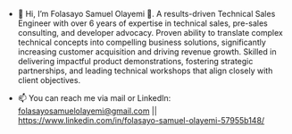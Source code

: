 - 👋 Hi, I’m Folasayo Samuel Olayemi 💞️. A results-driven Technical Sales Engineer with over 6 years of expertise in technical sales, pre-sales consulting, and developer advocacy. Proven ability to translate complex technical concepts into compelling business solutions, significantly increasing customer acquisition and driving revenue growth. Skilled in delivering impactful product demonstrations, fostering strategic partnerships, and leading technical workshops that align closely with client objectives.
<!-- - 🌱 I’m currently learning C#, ASP.NET CORE Web API, ASP.NET CORE MVC
- 💞️ I’m looking to collaborate on any C# projects. -->
- 📫 You can reach me via mail or LinkedIn: folasayosamuelolayemi@gmail.com || https://www.linkedin.com/in/folasayo-samuel-olayemi-57955b148/

<!---
Folasayo-Samuel/Folasayo-Samuel is a ✨ special ✨ repository because its `README.md` (this file) appears on your GitHub profile.
You can click the Preview link to take a look at your changes.
--->

